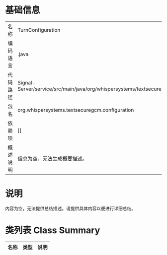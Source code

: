 # 基础信息

|      |      |
|------|------|
| 名称 | TurnConfiguration |
| 编码语言 | .java |
| 代码路径 | Signal-Server/service/src/main/java/org/whispersystems/textsecuregcm/configuration/TurnConfiguration.java |
| 包名 | org.whispersystems.textsecuregcm.configuration |
| 依赖项 | [] |
| 概述说明 | 信息为空，无法生成概要描述。 |

# 说明

内容为空，无法提供总结描述。请提供具体内容以便进行详细总结。

# 类列表 Class Summary

| 名称   | 类型  | 说明 |
|-------|------|-------------|




